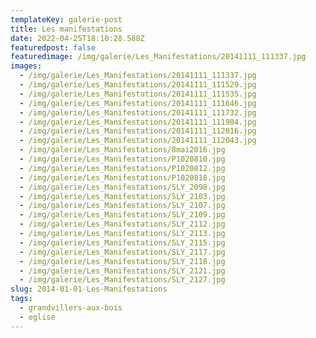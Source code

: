 ```yaml
---
templateKey: galerie-post
title: Les manifestations
date: 2022-04-25T18:10:28.588Z
featuredpost: false
featuredimage: /img/galerie/Les_Manifestations/20141111_111337.jpg
images:
  - /img/galerie/Les_Manifestations/20141111_111337.jpg
  - /img/galerie/Les_Manifestations/20141111_111529.jpg
  - /img/galerie/Les_Manifestations/20141111_111535.jpg
  - /img/galerie/Les_Manifestations/20141111_111646.jpg
  - /img/galerie/Les_Manifestations/20141111_111732.jpg
  - /img/galerie/Les_Manifestations/20141111_111904.jpg
  - /img/galerie/Les_Manifestations/20141111_112016.jpg
  - /img/galerie/Les_Manifestations/20141111_112043.jpg
  - /img/galerie/Les_Manifestations/8mai2016.jpg
  - /img/galerie/Les_Manifestations/P1020810.jpg
  - /img/galerie/Les_Manifestations/P1020812.jpg
  - /img/galerie/Les_Manifestations/P1020818.jpg
  - /img/galerie/Les_Manifestations/SLY_2098.jpg
  - /img/galerie/Les_Manifestations/SLY_2103.jpg
  - /img/galerie/Les_Manifestations/SLY_2107.jpg
  - /img/galerie/Les_Manifestations/SLY_2109.jpg
  - /img/galerie/Les_Manifestations/SLY_2112.jpg
  - /img/galerie/Les_Manifestations/SLY_2113.jpg
  - /img/galerie/Les_Manifestations/SLY_2115.jpg
  - /img/galerie/Les_Manifestations/SLY_2117.jpg
  - /img/galerie/Les_Manifestations/SLY_2118.jpg
  - /img/galerie/Les_Manifestations/SLY_2121.jpg
  - /img/galerie/Les_Manifestations/SLY_2127.jpg
slug: 2014-01-01-Les-Manifestations
tags:
  - grandvillers-aux-bois
  - eglise
---
```

